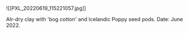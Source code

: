 ![[PXL_20220619_115221057.jpg]]

AIr-dry clay with 'bog cotton' and Icelandic Poppy seed pods.
Date: June 2022.